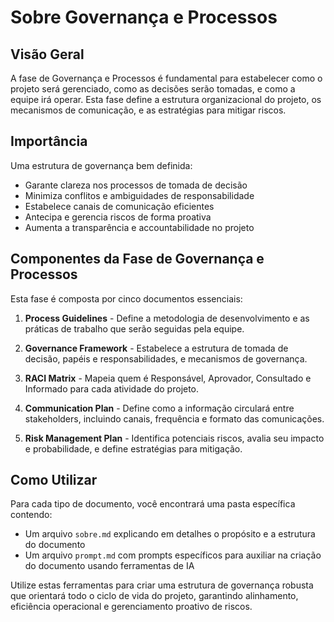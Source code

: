 # Sobre Governança e Processos

## Visão Geral

A fase de Governança e Processos é fundamental para estabelecer como o projeto será gerenciado, como as decisões serão tomadas, e como a equipe irá operar. Esta fase define a estrutura organizacional do projeto, os mecanismos de comunicação, e as estratégias para mitigar riscos.

## Importância

Uma estrutura de governança bem definida:

- Garante clareza nos processos de tomada de decisão
- Minimiza conflitos e ambiguidades de responsabilidade
- Estabelece canais de comunicação eficientes
- Antecipa e gerencia riscos de forma proativa
- Aumenta a transparência e accountabilidade no projeto

## Componentes da Fase de Governança e Processos

Esta fase é composta por cinco documentos essenciais:

1. **Process Guidelines** - Define a metodologia de desenvolvimento e as práticas de trabalho que serão seguidas pela equipe.

2. **Governance Framework** - Estabelece a estrutura de tomada de decisão, papéis e responsabilidades, e mecanismos de governança.

3. **RACI Matrix** - Mapeia quem é Responsável, Aprovador, Consultado e Informado para cada atividade do projeto.

4. **Communication Plan** - Define como a informação circulará entre stakeholders, incluindo canais, frequência e formato das comunicações.

5. **Risk Management Plan** - Identifica potenciais riscos, avalia seu impacto e probabilidade, e define estratégias para mitigação.

## Como Utilizar

Para cada tipo de documento, você encontrará uma pasta específica contendo:

- Um arquivo `sobre.md` explicando em detalhes o propósito e a estrutura do documento
- Um arquivo `prompt.md` com prompts específicos para auxiliar na criação do documento usando ferramentas de IA

Utilize estas ferramentas para criar uma estrutura de governança robusta que orientará todo o ciclo de vida do projeto, garantindo alinhamento, eficiência operacional e gerenciamento proativo de riscos.
